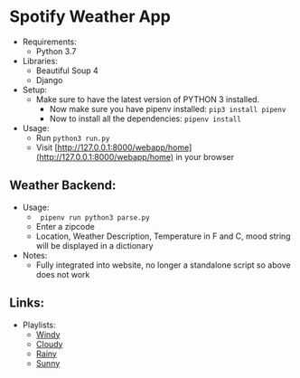 # Spotify Weather App
 - Requirements:
    + Python 3.7
  - Libraries:
    + Beautiful Soup 4
    + Django
- Setup:
  + Make sure to have the latest version of PYTHON 3 installed.
    - Now make sure you have pipenv installed: ```pip3 install pipenv```
    - Now to install all the dependencies: ```pipenv install```
- Usage:
  + Run ``` python3 run.py ```
  + Visit [http://127.0.0.1:8000/webapp/home](http://127.0.0.1:8000/webapp/home) in your browser
## Weather Backend:
- Usage:
  + ``` pipenv run python3 parse.py```
  + Enter a zipcode
  + Location, Weather Description, Temperature in F and C, mood string will be displayed in a dictionary
- Notes: 
  + Fully integrated into website, no longer a standalone script so above does not work

## Links:
- Playlists:
  + [Windy](https://open.spotify.com/user/125001372/playlist/1mQvg5NX8hwvETI3Ud6pws?si=QF1obWvpSRCzV_JixWEuRw)
  + [Cloudy](https://open.spotify.com/user/125001372/playlist/2I7TZYJy5qLtfowMCTLIkP?si=m22x99xNS_KiMS6oLDB9BQ)
  + [Rainy](https://open.spotify.com/user/125001372/playlist/6N3EWQRQCMtrTeO6KSK0wR?si=BnofNgGNRfiFNYlWqPNkQQ)
  + [Sunny](https://open.spotify.com/user/125001372/playlist/4kIXGUdLiKqDnyPKHjtGy4?si=Xx_OT0qsQoejiLDhPnUi_w)
